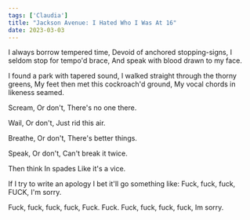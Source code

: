 ```yaml
---
tags: ['Claudia']
title: "Jackson Avenue: I Hated Who I Was At 16"
date: 2023-03-03
---
```


I always borrow tempered time,
Devoid of anchored stopping-signs,
I seldom stop for tempo'd brace,
And speak with blood drawn to my face.

I found a park with tapered sound,
I walked straight through the thorny greens,
My feet then met this cockroach'd ground,
My vocal chords in likeness seamed.

Scream,
Or don't,
There's no one there.

Wail,
Or don't,
Just rid this air.

Breathe,
Or don't,
There's better things.

Speak,
Or don't,
Can't break it twice.

Then think
In spades
Like it's a vice.

If I try to write an apology
I bet it'll go something like:
Fuck, fuck, fuck, FUCK,
I'm sorry.

Fuck, fuck, fuck, fuck,
Fuck. Fuck.
Fuck, fuck, fuck, fuck,
Im sorry.
